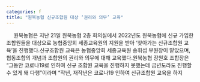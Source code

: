 ```yaml
---
categories: f
title: "원북농협 신규조합원 대상 ‘권리와 의무’ 교육"
---
```

&nbsp;&nbsp;&nbsp;&nbsp; 원북농협은 지난 21일 원북농협 2층 회의실에서 2022년도 원북농협에 신규 가입한 조합원들을 대상으로 농협중앙회 세종교육원의 지원을 받아 ‘찾아가는 신규조합원 교육’을 진행했다.신규조합원 교육은 농협중앙회 세종교육원 송휘섭 부원장이 맡았으며, 협동조합의 개념과 조합원의 권리와 의무에 대해 교육했다.원북농협 장원호 조합장은 “그동안 코로나19로 인하여 신규 조합원 교육을 진행하지 못했는데 금년도라도 진행할 수 있게 돼 다행”이라며 “작년, 재작년은 코로나19 인하여 신규조합원 교육을 하지